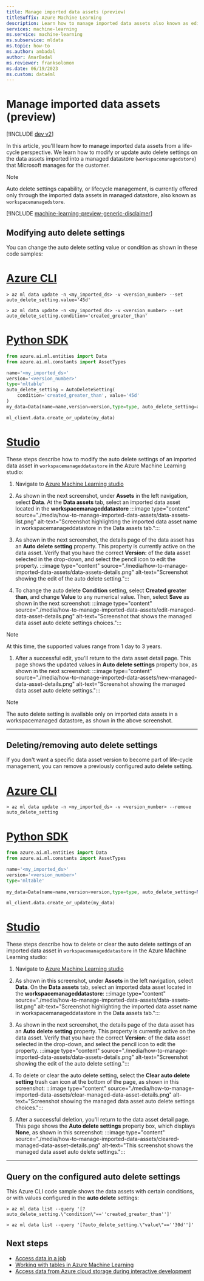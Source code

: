 ```yaml
---
title: Manage imported data assets (preview)
titleSuffix: Azure Machine Learning
description: Learn how to manage imported data assets also known as edit autodeletion.
services: machine-learning
ms.service: machine-learning
ms.subservice: mldata
ms.topic: how-to
ms.author: ambadal
author: AmarBadal
ms.reviewer: franksolomon
ms.date: 06/19/2023
ms.custom: data4ml
---
```


# Manage imported data assets (preview)
[!INCLUDE [dev v2](../../includes/machine-learning-dev-v2.md)]

In this article, you'll learn how to manage imported data assets from a life-cycle perspective. We learn how to modify or update auto delete settings on the data assets imported into a managed datastore (`workspacemanagedstore`) that Microsoft manages for the customer.

> [!NOTE]
> Auto delete settings capability, or lifecycle management, is currently offered only through the imported data assets in managed datastore, also known as `workspacemanagedstore`.

[!INCLUDE [machine-learning-preview-generic-disclaimer](../../includes/machine-learning-preview-generic-disclaimer.md)]

## Modifying auto delete settings

You can change the auto delete setting value or condition as shown in these code samples:

# [Azure CLI](#tab/cli)

```cli
> az ml data update -n <my_imported_ds> -v <version_number> --set auto_delete_setting.value='45d'

> az ml data update -n <my_imported_ds> -v <version_number> --set auto_delete_setting.condition='created_greater_than'

```

# [Python SDK](#tab/python)
```python
from azure.ai.ml.entities import Data 
from azure.ai.ml.constants import AssetTypes 

name='<my_imported_ds>'
version='<version_number>'
type='mltable'
auto_delete_setting = AutoDeleteSetting(
    condition='created_greater_than', value='45d'
) 
my_data=Data(name=name,version=version,type=type, auto_delete_setting=auto_delete_setting)

ml_client.data.create_or_update(my_data) 

```

# [Studio](#tab/azure-studio)

These steps describe how to modify the auto delete settings of an imported data asset in `workspacemanageddatastore` in the Azure Machine Learning studio:

1. Navigate to [Azure Machine Learning studio](https://ml.azure.com)

1. As shown in the next screenshot, under **Assets** in the left navigation, select **Data**. At the **Data assets** tab, select an imported data asset located in the **workspacemanageddatastore**
:::image type="content" source="./media/how-to-manage-imported-data-assets/data-assets-list.png" alt-text="Screenshot highlighting the imported data asset name in workspacemanageddatastore in the Data assets tab.":::

1. As shown in the next screenshot, the details page of the data asset has an **Auto delete setting** property. This property is currently active on the data asset. Verify that you have the correct **Version:** of the data asset selected in the drop-down, and select the pencil icon to edit the property.
:::image type="content" source="./media/how-to-manage-imported-data-assets/data-assets-details.png" alt-text="Screenshot showing the edit of the auto delete setting.":::

1. To change the auto delete **Condition** setting, select **Created greater than**, and change **Value** to any numerical value. Then, select **Save** as shown in the next screenshot:
:::image type="content" source="./media/how-to-manage-imported-data-assets/edit-managed-data-asset-details.png" alt-text="Screenshot that shows the managed data asset auto delete settings choices.":::

> [!NOTE]
> At this time, the supported values range from 1 day to 3 years.

1. After a successful edit, you'll return to the data asset detail page. This page shows the updated values in **Auto delete settings** property box, as shown in the next screenshot:
:::image type="content" source="./media/how-to-manage-imported-data-assets/new-managed-data-asset-details.png" alt-text="Screenshot showing the managed data asset auto delete settings.":::

> [!NOTE]
> The auto delete setting is available only on imported data assets in a workspacemanaged datastore, as shown in the above screenshot.

---

## Deleting/removing auto delete settings

If you don't want a specific data asset version to become part of life-cycle management, you can remove a previously configured auto delete setting.

# [Azure CLI](#tab/cli)

```cli
> az ml data update -n <my_imported_ds> -v <version_number> --remove auto_delete_setting

```

# [Python SDK](#tab/python)
```python
from azure.ai.ml.entities import Data 
from azure.ai.ml.constants import AssetTypes 

name='<my_imported_ds>'
version='<version_number>'
type='mltable'
 
my_data=Data(name=name,version=version,type=type, auto_delete_setting=None)

ml_client.data.create_or_update(my_data) 

```
# [Studio](#tab/azure-studio)

These steps describe how to delete or clear the auto delete settings of an imported data asset in `workspacemanageddatastore` in the Azure Machine Learning studio:

1. Navigate to [Azure Machine Learning studio](https://ml.azure.com)

1. As shown in this screenshot, under **Assets** in the left navigation, select **Data**. On the **Data assets** tab, select an imported data asset located in the **workspacemanageddatastore**:
:::image type="content" source="./media/how-to-manage-imported-data-assets/data-assets-list.png" alt-text="Screenshot highlighting the imported data asset name in workspacemanageddatastore in the Data assets tab.":::

1. As shown in the next screenshot, the details page of the data asset has an **Auto delete setting** property. This property is currently active on the data asset. Verify that you have the correct **Version:** of the data asset selected in the drop-down, and select the pencil icon to edit the property.
:::image type="content" source="./media/how-to-manage-imported-data-assets/data-assets-details.png" alt-text="Screenshot showing the edit of the auto delete setting.":::

1. To delete or clear the auto delete setting, select the **Clear auto delete setting** trash can icon at the bottom of the page, as shown in this screenshot:
:::image type="content" source="./media/how-to-manage-imported-data-assets/clear-managed-data-asset-details.png" alt-text="Screenshot showing the managed data asset auto delete settings choices.":::

1. After a successful deletion, you'll return to the data asset detail page. This page shows the **Auto delete settings** property box, which displays **None**, as shown in this screenshot:
:::image type="content" source="./media/how-to-manage-imported-data-assets/cleared-managed-data-asset-details.png" alt-text="This screenshot shows the managed data asset auto delete settings.":::
---

## Query on the configured auto delete settings

This Azure CLI code sample shows the data assets with certain conditions, or with values configured in the **auto delete** settings:

```cli
> az ml data list --query '[?auto_delete_setting.\"condition\"==''created_greater_than'']'

> az ml data list --query '[?auto_delete_setting.\"value\"==''30d'']'
```

## Next steps

- [Access data in a job](how-to-read-write-data-v2.md#access-data-in-a-job)
- [Working with tables in Azure Machine Learning](how-to-mltable.md)
- [Access data from Azure cloud storage during interactive development](how-to-access-data-interactive.md)